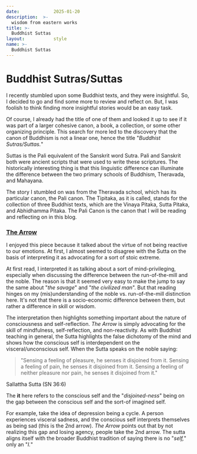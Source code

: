 ```yaml
---
date:             2025-01-20
description:  >-
  wisdom from eastern works
title: >-
  Buddhist Suttas
layout:           style
name: >-
  Buddhist Suttas
---
```


# Buddhist Sutras/Suttas

I recently stumbled upon some Buddhist texts, and they were insightful. So, I decided to go and find some more to review and reflect on. But, I was foolish to think finding more insightful stories would be an easy task. 

Of course, I already had the title of one of them and looked it up to see if it was part of a larger cohesive canon, a book, a collection, or some other organizing principle. This search for more led to the discovery that the canon of Buddhism is not a linear one, hence the title "*Buddhist Sutras/Suttas.*"

Suttas is the Pali equivalent of the Sanskrit word Sutra. Pali and Sanskrit both were ancient scripts that were used to write these scriptures. The historically interesting thing is that this linguistic difference can illuminate the difference between the two primary schools of Buddhism, Theravada, and Mahayana.

The story I stumbled on was from the Theravada school, which has its particular canon, the Pali canon. The Tipitaka, as it is called, stands for the collection of three Buddhist texts, which are the Vinaya Pitaka, Sutta Pitaka, and Abhidhamma Pitaka. The Pali Canon is the canon that I will be reading and reflecting on in this blog.

### [The Arrow](https://www.dhammatalks.org/suttas/SN/SN36_6.html)

I enjoyed this piece because it talked about the virtue of not being reactive to our emotions. At first, I almost seemed to disagree with the Sutta on the basis of interpreting it as advocating for a sort of stoic extreme. 

At first read, I interpreted it as talking about a sort of mind-privileging, especially when discussing the difference between the run-of-the-mill and the noble. The reason is that it seemed very easy to make the jump to say the same about "*the savage*" and "*the civilized man*". But that reading hinges on my (mis)understanding of the noble vs. run-of-the-mill distinction here. It's not that there is a socio-economic difference between them, but rather a difference in skill or wisdom.

The interpretation then highlights something important about the nature of consciousness and self-reflection. *The Arrow* is simply advocating for the skill of mindfulness, self-reflection, and non-reactivity. As with Buddhist teaching in general, the Sutta highlights the false dichotomy of the mind and shows how the conscious self is interdependent on the visceral/unconscious self. When the Sutta speaks on the noble saying:

> "Sensing a feeling of pleasure, he senses it disjoined from it. Sensing a feeling of pain, he senses it disjoined from it. Sensing a feeling of neither pleasure nor pain, he senses it disjoined from it."
<figcaption class="blockquote-footer">Sallattha Sutta (SN 36:6)</figcaption>

The **it** here refers to the conscious self and the "*disjoined-ness*" being on the gap between the conscious self and the sort-of imagined self. 

For example, take the idea of depression being a cycle. A person experiences visceral sadness, and the conscious self interprets themselves as being sad (this is the 2nd arrow). *The Arrow* points out that by not realizing this gap and losing agency, people take the 2nd arrow. The sutta aligns itself with the broader Buddhist tradition of saying there is no "*self,*" only an "*I.*"
